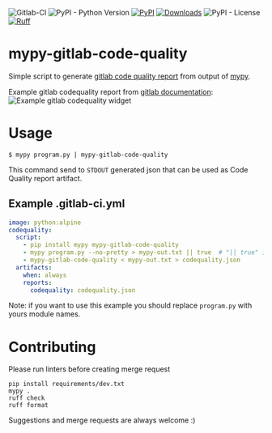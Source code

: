 ![Gitlab-CI](https://img.shields.io/badge/GitLab_CI-indigo?logo=gitlab)
![PyPI - Python Version](https://img.shields.io/pypi/pyversions/mypy-gitlab-code-quality)
[![PyPI](https://img.shields.io/pypi/v/mypy-gitlab-code-quality)](https://pypi.org/project/mypy-gitlab-code-quality/)
[![Downloads](https://static.pepy.tech/badge/mypy-gitlab-code-quality/month)](https://pepy.tech/project/mypy-gitlab-code-quality)
![PyPI - License](https://img.shields.io/pypi/l/mypy-gitlab-code-quality)
[![Ruff](https://img.shields.io/endpoint?url=https://raw.githubusercontent.com/astral-sh/ruff/main/assets/badge/v2.json)](https://github.com/astral-sh/ruff)

# mypy-gitlab-code-quality
Simple script to generate [gitlab code quality report](https://docs.gitlab.com/ee/user/project/merge_requests/code_quality.html)
from output of [mypy](http://www.mypy-lang.org/).

Example gitlab codequality report from [gitlab documentation](https://docs.gitlab.com/ee/ci/testing/code_quality.html#merge-request-widget):
![Example gitlab codequality widget](https://docs.gitlab.com/ee/ci/testing/img/code_quality_widget_v13_11.png)

# Usage
`$ mypy program.py | mypy-gitlab-code-quality`

This command send to `STDOUT` generated json that can be used as Code Quality report artifact.

## Example .gitlab-ci.yml
```yaml
image: python:alpine
codequality:
  script:
    - pip install mypy mypy-gitlab-code-quality
    - mypy program.py --no-pretty > mypy-out.txt || true  # "|| true" is used for preventing job fail when mypy find errors
    - mypy-gitlab-code-quality < mypy-out.txt > codequality.json
  artifacts:
    when: always
    reports:
      codequality: codequality.json
```
Note: if you want to use this example you should replace `program.py` with yours module names.

# Contributing
Please run linters before creating merge request
```shell
pip install requirements/dev.txt
mypy .
ruff check
ruff format
```
Suggestions and merge requests are always welcome :)
